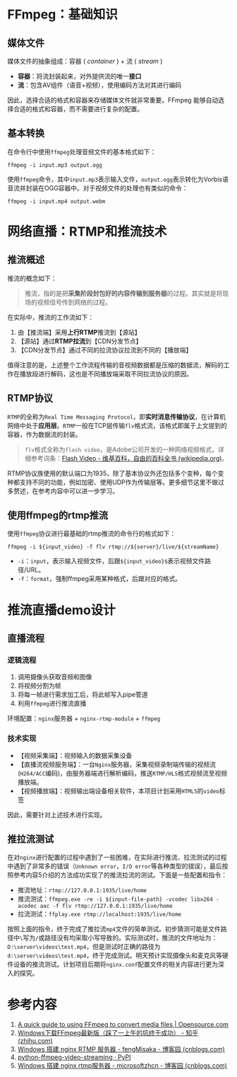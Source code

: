 # FFmpeg：基础知识

## 媒体文件

媒体文件的抽象组成：容器 ( *container* ) + 流 ( *stream* )

- **容器**：将流封装起来，对外提供流的唯一**接口**
- **流**：包含AV组件（语音+视频），使用编码方法对其进行编码

因此，选择合适的格式和容器来存储媒体文件就非常重要。FFmpeg 能够自动选择合适的格式和容器，而不需要进行复杂的配置。

## 基本转换

在命令行中使用`ffmpeg`处理音频文件的基本格式如下：

```shell
ffmpeg -i input.mp3 output.ogg
```

使用`ffmpeg`命令，其中`input.mp3`表示输入文件，`output.ogg`表示转化为Vorbis语音流并封装在OGG容器中。对于视频文件的处理也有类似的命令：

```shell
ffmpeg -i input.mp4 output.webm
```

# 网络直播：RTMP和推流技术

## 推流概述

推流的概念如下：

> 推流，指的是把**采集阶段封包好的内容传输到服务器**的过程。其实就是将现场的视频信号传到网络的过程。

在实际中，推流的工作流如下：

1. 由【推流端】采用**上行RTMP**推流到【源站】
2. 【源站】通过**RTMP拉流**到【CDN分发节点】
3. 【CDN分发节点】通过不同的拉流协议拉流到不同的【播放端】

值得注意的是，上述整个工作流程传输的音视频数据都是压缩的数据流，解码的工作在播放段进行解码，这也是不同播放端采取不同拉流协议的原因。

## RTMP协议

`RTMP`的全称为`Real Time Messaging Protocol`，即**实时消息传输协议**，在计算机网络中处于**应用层**。`RTMP`一般在TCP层传输`flv`格式流，该格式即属于上文提到的容器，作为数据流的封装。

> `flv`格式全称为`flash video`，是Adobe公司开发的一种网络视频格式，详细参考词条：[Flash Video - 维基百科，自由的百科全书 (wikipedia.org)](https://zh.wikipedia.org/wiki/Flash_Video)。

RTMP协议族使用的默认端口为1935，除了基本协议外还包括多个变种，每个变种都支持不同的功能，例如加密、使用UDP作为传输层等。更多细节这里不做过多赘述，在参考内容中可以进一步学习。

## 使用ffmpeg的rtmp推流

使用`ffmpeg`协议进行最基础的rtmp推流的命令行的格式如下：

```shell
ffmpeg -i ${input_video} -f flv rtmp://${server}/live/${streamName}
```

- `-i`：`input`，表示输入视频文件，后跟`${input_video}$`表示视频文件路径/URL。
- `-f`：`format`，强制ffmpeg采用某种格式，后跟对应的格式。

# 推流直播demo设计

## 直播流程

### 逻辑流程

1. 调用摄像头获取音频和图像
2. 将视频分割为帧
3. 将每一帧进行需求加工后，将此帧写入pipe管道
4. 利用`ffmpeg`进行推流直播

环境配置：`nginx`服务器 + `nginx-rtmp-module` + `ffmpeg`

### 技术实现

- 【视频采集端】：视频输入的数据采集设备
- 【直播流视频服务端】：一台`Nginx`服务器，采集视频录制端传输的视频流(`H264/ACC`编码)，由服务器端进行解析编码，推送`RTMP/HLS`格式视频流至视频播放端。
- 【视频播放端】：视频输出端设备相关软件，本项目计划采用`HTML5`的`video`标签

因此，需要针对上述技术进行实现。

## 推拉流测试

在对`nginx`进行配置的过程中遇到了一些困难，在实际进行推流、拉流测试的过程中遇到了非常多的错误（`Unknown error`，`I/O error`等各种类型的错误），最后按照参考内容5介绍的方法成功实现了的推流拉流的测试。下面是一些配置和指令：

- 推流地址：`rtmp://127.0.0.1:1935/live/home`
- 推流测试：`ffmpeg.exe -re -i ${input-file-path} -vcodec libx264 -acodec aac -f flv rtmp://127.0.0.1:1935/live/home`
- 拉流测试：`ffplay.exe rtmp://localhost:1935/live/home`

按照上面的指令，终于完成了推拉流`mp4`文件的简单测试。初步猜测可能是文件路径中`\`写为`/`或路径没有均采取小写导致的。实际测试时，推流的文件地址为：`D:\server\videos\test.mp4`，但是测试时正确的路径为`d:\server\videos\test.mp4`，终于完成测试。明天预计实现摄像头和麦克风等硬件设备的推流测试。计划项目后期将`nginx.conf`配置文件的相关内容进行更为深入的探究。


# 参考内容

1. [A quick guide to using FFmpeg to convert media files | Opensource.com](https://opensource.com/article/17/6/ffmpeg-convert-media-file-formats)
2. [Windows下载FFmpeg最新版（踩了一上午的坑终于成功） - 知乎 (zhihu.com)](https://zhuanlan.zhihu.com/p/390924591)
3. [Windows 搭建 nginx RTMP 服务器 - fengMisaka - 博客园 (cnblogs.com)](https://www.cnblogs.com/linuxAndMcu/p/12517787.html#:~:text=%E6%8C%89%E4%BD%8F%20windows%20%E9%94%AE%20%2BR%EF%BC%8C%E8%BE%93%E5%85%A5%20cmd%EF%BC%8C%E8%BF%9B%E5%85%A5%20cmd%20%E5%91%BD%E4%BB%A4%E7%AA%97%E5%8F%A3%EF%BC%8C%E8%BF%9B%E5%85%A5,nginx%20%E7%9B%AE%E5%BD%95%EF%BC%9A%20cd%20E%3Atechnology%5B%26ng%26%5Dinx-1.17.9%20%EF%BC%8C%E7%84%B6%E5%90%8E%E5%90%AF%E5%8A%A8%20nginx%20rtmp%20%E6%9C%8D%E5%8A%A1%E5%99%A8%EF%BC%9A)
4. [python-ffmpeg-video-streaming · PyPI](https://pypi.org/project/python-ffmpeg-video-streaming/)
5. [Windows 搭建 nginx rtmp服务器 - microsoftzhcn - 博客园 (cnblogs.com)](https://www.cnblogs.com/sntetwt/p/11435564.html)
